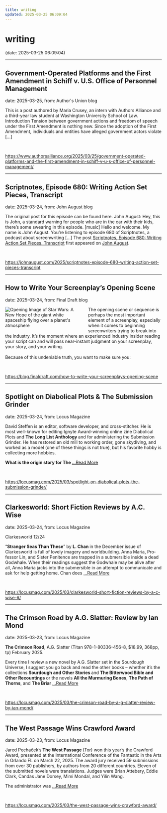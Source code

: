 ```yaml
---
title: writing
updated: 2025-03-25 06:09:04
---
```


# writing

(date: 2025-03-25 06:09:04)

---

## Government-Operated Platforms and the First Amendment in Schiff v. U.S. Office of Personnel Management

date: 2025-03-25, from: Author's Union blog

This is a post authored by Maria Crusey, an intern with Authors Alliance and a third-year law student at Washington University School of Law.  Introduction Tension between government actions and freedom of speech under the First Amendment is nothing new. Since the adoption of the First Amendment, individuals and entities have alleged government actors violate [&#8230;] 

<br> 

<https://www.authorsalliance.org/2025/03/25/government-operated-platforms-and-the-first-amendment-in-schiff-v-u-s-office-of-personnel-management/>

---

## Scriptnotes, Episode 680: Writing Action Set Pieces, Transcript

date: 2025-03-24, from: John August blog

The original post for this episode can be found here. John August: Hey, this is John, a standard warning for people who are in the car with their kids, there’s some swearing in this episode. [music] Hello and welcome. My name is John August. You’re listening to episode 680 of Scriptnotes, a podcast about screenwriting [&#8230;]
The post <a href="https://johnaugust.com/2025/scriptnotes-episode-680-writing-action-set-pieces-transcript">Scriptnotes, Episode 680: Writing Action Set Pieces, Transcript</a> first appeared on <a href="https://johnaugust.com">John August</a>. 

<br> 

<https://johnaugust.com/2025/scriptnotes-episode-680-writing-action-set-pieces-transcript>

---

## How to Write Your Screenplay’s Opening Scene

date: 2025-03-24, from: Final Draft blog

<div class="hs-featured-image-wrapper"> 
 <a href="https://blog.finaldraft.com/how-to-write-your-screenplays-opening-scene" title="" class="hs-featured-image-link"> <img src="https://blog.finaldraft.com/hubfs/Opening%20Image%20of%20Star%20Wars_%20A%20New%20Hope%20of%20the%20giant%20white%20spaceship%20flying%20over%20a%20planets%20atmosphere.png" alt="Opening Image of Star Wars: A New Hope of the giant white spaceship flying over a planet's atmosphere" class="hs-featured-image" style="width:auto !important; max-width:50%; float:left; margin:0 15px 15px 0;"> </a> 
</div> 
<p>The opening scene or sequence is perhaps the most important element of a screenplay, especially when it comes to beginning screenwriters trying to break into the industry. It’s the moment where an experienced industry insider reading your script can and will pass near-instant judgment on your screenplay, your story, and your writing.&nbsp;<br><br>Because of this undeniable truth, you want to make sure you:</p> 

<br> 

<https://blog.finaldraft.com/how-to-write-your-screenplays-opening-scene>

---

## Spotlight on Diabolical Plots & The Submission Grinder

date: 2025-03-24, from: Locus Magazine

<p></p>
<p>David Steffen is an editor, software developer, and cross-stitcher. He is most well-known for editing Ignyte Award-winning online zine Diabolical Plots and <strong>The Long List Anthology </strong>and for administering the Submission Grinder. He has restored an old mill to working order, gone skydiving, and worked as a model (one of these things is not true), but his favorite hobby is collecting more hobbies.</p>
<p><strong>What is the origin story for The </strong> <a href="https://locusmag.com/2025/03/spotlight-on-diabolical-plots-the-submission-grinder/" class="read-more">...Read More </a></p> 

<br> 

<https://locusmag.com/2025/03/spotlight-on-diabolical-plots-the-submission-grinder/>

---

## Clarkesworld: Short Fiction Reviews by A.C. Wise

date: 2025-03-24, from: Locus Magazine

<p>Clarkesworld 12/24</p>
<p>“<strong>Stranger Seas Than These</strong>” by <strong>L. Chan </strong>in the December issue of Clarkesworld is full of lovely imagery and worldbuilding. Anna Maria, Pro­fessor Lin, and Sister Penitence are trapped in a submersible inside a dead Godwhale. When their readings suggest the Godwhale may be alive after all, Anna Maria jacks into the submersible in an attempt to communicate and ask for help getting home. Chan does  <a href="https://locusmag.com/2025/03/clarkesworld-short-fiction-reviews-by-a-c-wise-6/" class="read-more">...Read More </a></p> 

<br> 

<https://locusmag.com/2025/03/clarkesworld-short-fiction-reviews-by-a-c-wise-6/>

---

## The Crimson Road by A.G. Slatter: Review by Ian Mond

date: 2025-03-23, from: Locus Magazine

<p><strong>The Crimson Road</strong>, A.G. Slatter (Titan 978-1-80336-456-8, $18.99, 368pp, tp) February 2025.</p>
<p>Every time I review a new novel by A.G. Slatter set in the Sourdough Universe, I suggest you go back and read the other books – whether it’s the collections <strong>Sourdough and Other Stories </strong>and <strong>The Bitterwood Bible and Other Recountings </strong>or the novels <strong>All the Murmuring Bones</strong>, <strong>The Path of Thorns</strong>, and <strong>The Briar </strong> <a href="https://locusmag.com/2025/03/the-crimson-road-by-a-g-slatter-review-by-ian-mond/" class="read-more">...Read More </a></p> 

<br> 

<https://locusmag.com/2025/03/the-crimson-road-by-a-g-slatter-review-by-ian-mond/>

---

## The West Passage Wins Crawford Award

date: 2025-03-23, from: Locus Magazine

<p dir="ltr">Jared Pechaček&#8217;s<strong> The West Passage </strong>(Tor) won this year&#8217;s the Crawford Award, presented at the International Conference of the Fantastic in the Arts in Orlando FL on March 22, 2025. The award jury received 59 submissions from over 30 publishers, by authors from 20 different countries. Eleven of the submitted novels were translations. Judges were Brian Attebery, Eddie Clark, Candas Jane Dorsey, Mimi Mondal, and Yilin Wang.</p>
<p dir="ltr">The administrator was  <a href="https://locusmag.com/2025/03/the-west-passage-wins-crawford-award/" class="read-more">...Read More </a></p> 

<br> 

<https://locusmag.com/2025/03/the-west-passage-wins-crawford-award/>

